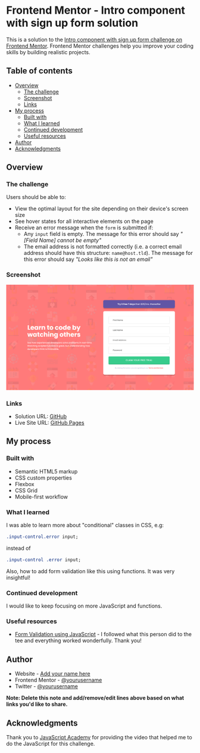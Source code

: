 # Frontend Mentor - Intro component with sign up form solution

This is a solution to the [Intro component with sign up form challenge on Frontend Mentor](https://www.frontendmentor.io/challenges/intro-component-with-signup-form-5cf91bd49edda32581d28fd1). Frontend Mentor challenges help you improve your coding skills by building realistic projects.

## Table of contents

- [Overview](#overview)
  - [The challenge](#the-challenge)
  - [Screenshot](#screenshot)
  - [Links](#links)
- [My process](#my-process)
  - [Built with](#built-with)
  - [What I learned](#what-i-learned)
  - [Continued development](#continued-development)
  - [Useful resources](#useful-resources)
- [Author](#author)
- [Acknowledgments](#acknowledgments)

## Overview

### The challenge

Users should be able to:

- View the optimal layout for the site depending on their device's screen size
- See hover states for all interactive elements on the page
- Receive an error message when the `form` is submitted if:
  - Any `input` field is empty. The message for this error should say _"[Field Name] cannot be empty"_
  - The email address is not formatted correctly (i.e. a correct email address should have this structure: `name@host.tld`). The message for this error should say _"Looks like this is not an email"_

### Screenshot

![](./screenshot.jpg)

### Links

- Solution URL: [GitHub](https://www.github.com/YayoKB/fem-intro-sign-up-form)
- Live Site URL: [GitHub Pages](https://www.yayokb.github.io/fem-intro-sign-up-form)

## My process

### Built with

- Semantic HTML5 markup
- CSS custom properties
- Flexbox
- CSS Grid
- Mobile-first workflow

### What I learned

I was able to learn more about "conditional" classes in CSS, e.g:

```css
.input-control.error input;
```

instead of

```css
.input-control .error input;
```

Also, how to add form validation like this using functions. It was very insightful!

### Continued development

I would like to keep focusing on more JavaScript and functions.

### Useful resources

- [Form Validation using JavaScript](https://www.youtube.com/watch?v=CYlNJpltjMM&ab_channel=JavaScriptAcademy) - I followed what this person did to the tee and everything worked wonderfully. Thank you!

## Author

- Website - [Add your name here](https://www.your-site.com)
- Frontend Mentor - [@yourusername](https://www.frontendmentor.io/profile/yourusername)
- Twitter - [@yourusername](https://www.twitter.com/yourusername)

**Note: Delete this note and add/remove/edit lines above based on what links you'd like to share.**

## Acknowledgments

Thank you to [JavaScript Academy](https://www.youtube.com/c/JavaScriptAcademyOfficial) for providing the video that helped me to do the JavaScript for this challenge.
